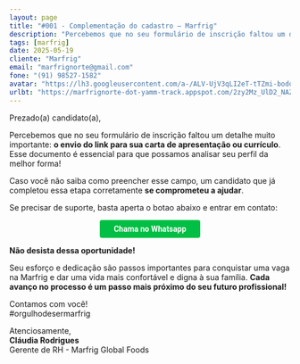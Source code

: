 ```yaml
---
layout: page
title: "#001 - Complementação do cadastro – Marfrig"
description: "Percebemos que no seu formulário de inscrição faltou um detalhe muito importante"
tags: [marfrig]
date: 2025-05-19
cliente: "Marfrig"
email: "marfrignorte@gmail.com"
fone: "(91) 98527-1582"
avatar: "https://lh3.googleusercontent.com/a-/ALV-UjV3qLI2eT-tTZmi-bodq6ZjFc062NRBkwl60B9S6eCwRWt12EY=s200-p-k-no"
urlbt: "https://marfrignorte-dot-yamm-track.appspot.com/2zy2Mz_UlD2_NAZYR1jt2iGts5tg9I7e2tUUQVjNR2bZJtDDplgGfhuhTlI-uDHK1imfG2nozdlo1I0QSQyry1Ooe89XJEPWmJh__B66qrkawvcjU8XCp6Fkxn1QvoQO3P7oZNE7HFL5yIkrfuRNDtGdAI3KjbbKBNiL-gRul7lE"
---
```

Prezado(a) candidato(a),  

Percebemos que no seu formulário de inscrição faltou um detalhe muito importante: **o envio do link para sua carta de apresentação ou currículo**. Esse documento é essencial para que possamos analisar seu perfil da melhor forma!  

Caso você não saiba como preencher esse campo, um candidato que já completou essa etapa corretamente **se comprometeu a ajudar**.

Se precisar de suporte, basta aperta o botao abaixo e entrar em contato:  

<center><a href="{{ page.urlbt }}" class="btn" style="display: inline-block;padding: 8px 25px;color: white;font-size: 14px;text-decoration: none;border-radius: 4px;text-align: center;cursor: pointer;display: inline-block;font-weight: 700;font-family: 'Roboto', Tahoma, Verdana, Segoe, sans-serif;background-color: #00bf44;">Chama no Whatsapp</a></center> 


**Não desista dessa oportunidade!**

Seu esforço e dedicação são passos importantes para conquistar uma vaga na Marfrig e dar uma vida mais confortável e digna à sua família. **Cada avanço no processo é um passo mais próximo do seu futuro profissional!**  

Contamos com você!<br>
#orgulhodesermarfrig

Atenciosamente,  
**Cláudia Rodrigues**<br>
Gerente de RH - Marfrig Global Foods
